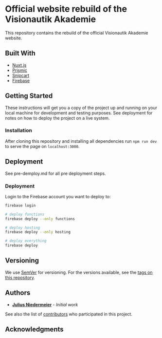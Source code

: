 # Official website rebuild of the Visionautik Akademie

This repository contains the rebuild of the official Visionautik Akademie website.

## Built With

- [Nuxt.js](https://nuxtjs.org/)
- [Prismic](https://prismic.io/)
- [Snipcart](https://snipcart.com/)
- [Firebase](https://firebase.google.com/)

## Getting Started

These instructions will get you a copy of the project up and running on your local machine for development and testing purposes. See deployment for notes on how to deploy the project on a live system.

### Installation

After cloning this repository and installing all dependencies run `npm run dev` to serve the page on `localhost:3000`.

## Deployment

See pre-demploy.md for all pre deployment steps.

### Deployment

Login to the Firebase account you want to deploy to:
```bash
firebase login
```

```bash
# deploy functions
firebase deploy --only functions

# deploy hosting
firebase deploy --only hosting

# deploy everything
firebase deploy
```

## Versioning

We use [SemVer](http://semver.org/) for versioning. For the versions available, see the [tags on this repository](https://github.com/Visionautik-Akademie/Visionautik-de/tags).

## Authors

- **[Julius Niedermeier](https://github.com/JuliusNiedermeier)** - _Initial work_

See also the list of [contributors](https://github.com/Visionautik-Akademie/Visionautik-de/contributors) who participated in this project.

## Acknowledgments
